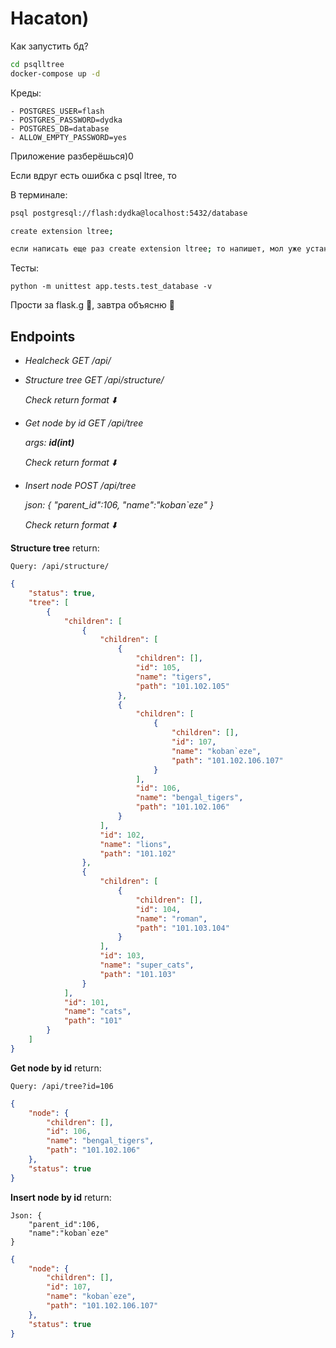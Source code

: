 # Hacaton)

Как запустить бд?

```sh
cd psqlltree
docker-compose up -d
```

Креды:

    - POSTGRES_USER=flash
    - POSTGRES_PASSWORD=dydka
    - POSTGRES_DB=database
    - ALLOW_EMPTY_PASSWORD=yes

Приложение разберёшься)0

Если вдруг есть ошибка с psql ltree, то

В терминале:

```sh
psql postgresql://flash:dydka@localhost:5432/database

create extension ltree;

если написать еще раз create extension ltree; то напишет, мол уже установлено.
```

Тесты:

```
python -m unittest app.tests.test_database -v
```

Прости за flask.g :hand_over_mouth:, завтра объясню :shushing_face:


## Endpoints

- *Healcheck GET /api/*


- *Structure tree GET /api/structure/*

    *Check return format :arrow_down:*

- *Get node by id GET /api/tree*

    *args: **id(int)***

    *Check return format :arrow_down:*

- *Insert node POST /api/tree*

    *json: {
        "parent_id":106,
        "name":"koban`eze"
    }*

    *Check return format :arrow_down:*

**Structure tree** return:

    Query: /api/structure/

```json
{
    "status": true,
    "tree": [
        {
            "children": [
                {
                    "children": [
                        {
                            "children": [],
                            "id": 105,
                            "name": "tigers",
                            "path": "101.102.105"
                        },
                        {
                            "children": [
                                {
                                    "children": [],
                                    "id": 107,
                                    "name": "koban`eze",
                                    "path": "101.102.106.107"
                                }
                            ],
                            "id": 106,
                            "name": "bengal_tigers",
                            "path": "101.102.106"
                        }
                    ],
                    "id": 102,
                    "name": "lions",
                    "path": "101.102"
                },
                {
                    "children": [
                        {
                            "children": [],
                            "id": 104,
                            "name": "roman",
                            "path": "101.103.104"
                        }
                    ],
                    "id": 103,
                    "name": "super_cats",
                    "path": "101.103"
                }
            ],
            "id": 101,
            "name": "cats",
            "path": "101"
        }
    ]
}
```

**Get node by id** return:

    Query: /api/tree?id=106

```json
{
    "node": {
        "children": [],
        "id": 106,
        "name": "bengal_tigers",
        "path": "101.102.106"
    },
    "status": true
}
```

**Insert node by id** return:

    Json: {
        "parent_id":106,
        "name":"koban`eze"
    }

```json
{
    "node": {
        "children": [],
        "id": 107,
        "name": "koban`eze",
        "path": "101.102.106.107"
    },
    "status": true
}
```
